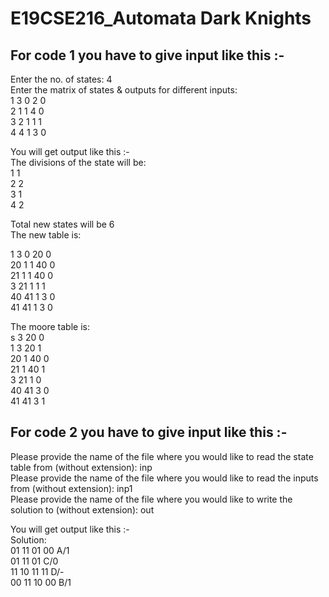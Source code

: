 # E19CSE216_Automata Dark Knights

## For code 1 you have to give input like this :- 
Enter the no. of states: 4  
  Enter the matrix of states & outputs for different inputs:  
  1 3 0 2 0  
  2 1 1 4 0  
  3 2 1 1 1  
  4 4 1 3 0  
  
You will get output like this :-   
  The divisions of the state will be:  
  1 1  
  2 2  
  3 1  
  4 2  
  
  Total new states will be 6  
  The new table is:  
  
  1 3 0 20 0  
  20 1 1 40 0  
  21 1 1 40 0  
  3 21 1 1 1  
  40 41 1 3 0  
  41 41 1 3 0  
  
  The moore table is:  
  s 3 20 0  
  1 3 20 1  
  20 1 40 0  
  21 1 40 1  
  3 21 1 0  
  40 41 3 0  
  41 41 3 1  
    
## For code 2 you have to give input like this :-  
Please provide the name of the file where you would like to read the state table from (without extension): inp  
Please provide the name of the file where you would like to read the inputs from (without extension): inp1  
Please provide the name of the file where you would like to write the solution to (without extension): out  
  
You will get output like this :-    
Solution:  
01 11 01 00          A/1    
01 11 01          C/0    
11 10 11 11          D/-    
00 11 10 00          B/1  
